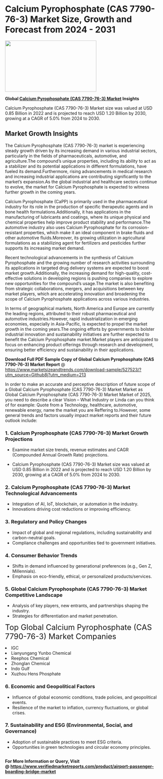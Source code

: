 <H1>Calcium Pyrophosphate (CAS 7790-76-3) Market Size, Growth and Forecast from 2024 - 2031</H1><img class="aligncenter size-medium wp-image-584254" src="https://thirdeyenews.in/wp-content/uploads/2024/09/Global-Market-Research-300x168.jpeg" alt="" width="300" height="168" /><p><strong>Global&nbsp;<a href="https://www.marketsizeandtrends.com/download-sample/527523/?utm_source=Github8j?utm_medium=213">Calcium Pyrophosphate (CAS 7790-76-3) Market</a> Insights</strong></p><p>Calcium Pyrophosphate (CAS 7790-76-3) Market size was valued at USD 0.85 Billion in 2022 and is projected to reach USD 1.20 Billion by 2030, growing at a CAGR of 5.0% from 2024 to 2030.</p><p><h2>Market Growth Insights</h2> <p>The Calcium Pyrophosphate (CAS 7790-76-3) market is experiencing steady growth driven by its increasing demand in various industrial sectors, particularly in the fields of pharmaceuticals, automotive, and agriculture.The compound’s unique properties, including its ability to act as a stabilizer and its potential applications in different formulations, have fueled its demand.Furthermore, rising advancements in medical research and increasing industrial applications are contributing significantly to the market’s expansion.As the global industrial and healthcare sectors continue to evolve, the market for Calcium Pyrophosphate is expected to witness further growth in the coming years.</p> <p>Calcium Pyrophosphate (CaPP) is primarily used in the pharmaceutical industry for its role in the production of specific therapeutic agents and in bone health formulations.Additionally, it has applications in the manufacturing of lubricants and coatings, where its unique physical and chemical properties help improve product stability and performance.The automotive industry also uses Calcium Pyrophosphate for its corrosion-resistant properties, which make it an ideal component in brake fluids and other automotive fluids.Moreover, its growing utilization in agricultural formulations as a stabilizing agent for fertilizers and pesticides further supports its increasing market demand.</p> <p>Recent technological advancements in the synthesis of Calcium Pyrophosphate and the growing number of research activities surrounding its applications in targeted drug delivery systems are expected to boost market growth.Additionally, the increasing demand for high-quality, cost-effective solutions in developing regions is pushing companies to explore new opportunities for the compound’s usage.The market is also benefiting from strategic collaborations, mergers, and acquisitions between key market players, which are accelerating innovation and broadening the scope of Calcium Pyrophosphate applications across various industries.</p> <p>In terms of geographical markets, North America and Europe are currently the leading regions, attributed to their robust pharmaceutical and automotive industries.However, rapid industrialization in emerging economies, especially in Asia-Pacific, is expected to propel the market growth in the coming years.The ongoing efforts by governments to bolster industrial innovation and sustainability initiatives are further expected to benefit the Calcium Pyrophosphate market.Market players are anticipated to focus on enhancing product offerings through research and development, ensuring better efficiency and sustainability in their applications.</p> <p><span class=""><strong>Download Full PDF Sample Copy of Global Calcium Pyrophosphate (CAS 7790-76-3) Market Report</strong> @ <a href="https://www.marketsizeandtrends.com/download-sample/527523/?utm_source=Github8j?utm_medium=213" target="_blank">https://www.marketsizeandtrends.com/download-sample/527523/?utm_source=Github8j?utm_medium=213</a></span></p><p>In order to make an accurate and perceptive description of future scope of a Global&nbsp;Calcium Pyrophosphate (CAS 7790-76-3) Market Market as Global&nbsp;Calcium Pyrophosphate (CAS 7790-76-3) Market Market of 2025, you need to describe a clear Vision &ndash; What Industry or Linda can you think of for example: Quote from a Technology, healthcare, automotive, renewable energy, name the market you are Reffering to.However, some general trends and factors usually impact market reports and their future outlook include:</p><h3>1.&nbsp;<strong>Calcium Pyrophosphate (CAS 7790-76-3) Market Growth Projections</strong></h3><ul><li>Examine market size trends, revenue estimates and CAGR (Compounded Annual Growth Rate) projections.</li><li><p>Calcium Pyrophosphate (CAS 7790-76-3) Market size was valued at USD 0.85 Billion in 2022 and is projected to reach USD 1.20 Billion by 2030, growing at a CAGR of 5.0% from 2024 to 2030.</p></li></ul><h3>2.&nbsp;<strong>Calcium Pyrophosphate (CAS 7790-76-3) Market Technological Advancements</strong></h3><ul><li>Integration of AI, IoT, blockchain, or automation in the industry.</li><li>Innovations driving cost reductions or improving efficiency.</li></ul><h3>3.&nbsp;<strong>Regulatory and Policy Changes</strong></h3><ul><li>Impact of global and regional regulations, including sustainability and carbon-neutral goals.</li><li>Compliance challenges and opportunities tied to government initiatives.</li></ul><h3>4.&nbsp;<strong>Consumer Behavior Trends</strong></h3><ul><li>Shifts in demand influenced by generational preferences (e.g., Gen Z, Millennials).</li><li>Emphasis on eco-friendly, ethical, or personalized products/services.</li></ul><h3>5.&nbsp;<strong>Global Calcium Pyrophosphate (CAS 7790-76-3) Market Competitive Landscape</strong></h3><ul><li>Analysis of key players, new entrants, and partnerships shaping the industry.</li><li>Strategies for differentiation and market penetration.</li></ul><p data-pm-slice="1 1 []"><span style="color: inherit; font-family: inherit; font-size: 25px;">Top Global Calcium Pyrophosphate (CAS 7790-76-3) Market Companies</span></p><div class="" data-test-id=""><p><li>IGC</li><li> Lianyungang Yunbo Chemical</li><li> Reephos Chemical</li><li> Zhonglan Chemical</li><li> Indo Gulf</li><li> Xuzhou Hens Phosphate</li></p></div><h3>6.&nbsp;<strong>Economic and Geopolitical Factors</strong></h3><ul><li>Influence of global economic conditions, trade policies, and geopolitical events.</li><li>Resilience of the market to inflation, currency fluctuations, or global crises.</li></ul><h3>7.&nbsp;<strong>Sustainability and ESG (Environmental, Social, and Governance)</strong></h3><ul><li>Adoption of sustainable practices to meet ESG criteria.</li><li>Opportunities in green technologies and circular economy principles.</li></ul><h2><strong style="font-size: 14px;">For More Information or Query, Visit @&nbsp;</strong><a style="background-color: #ffffff; font-size: 14px;" href="https://www.marketsizeandtrends.com/report/calcium-pyrophosphate-cas-7790-76-3-market/" target="_blank">https://www.verifiedmarketreports.com/product/airport-passenger-boarding-bridge-market</a></h2>